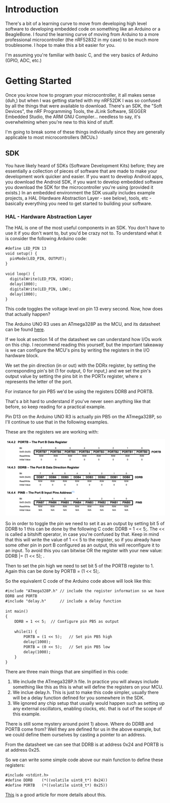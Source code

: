 # Introduction

There's a bit of a learning curve to move from developing high level software to developing embedded code on something like an Arduino or a BeagleBone. I found the learning curve of moving from Arduino to a more professional microcontroller (the nRF52832 in my case) to be much more troublesome. I hope to make this a bit easier for you.

I'm assuming you're familiar with basic C, and the very basics of Arduino (GPIO, ADC, etc.)

# Getting Started

Once you know how to program your microcontroller, it all makes sense (duh,) but when I was getting started with my nRF52DK I was so confused by all the things that were available to download. There's an SDK, the "Soft Devices", the nRF Programming Tools, the JLink Software, SEGGER Embedded Studio, the ARM GNU Compiler... needless to say, it's overwhelming when you're new to this kind of stuff.

I'm going to break some of these things individually since they are generally applicable to most microcontrollers (MCUs.)

## SDK

You have likely heard of SDKs (Software Development Kits) before; they are essentially a collection of pieces of software that are made to make your development work quicker and easier. If you want to develop Android apps, you download the Android SDK, if you want to develop embedded software you download the SDK for the microcontroller you're using (provided it exists.) In an embedded environment the SDK usually includes example projects, a HAL (Hardware Abstraction Layer - see below), tools, etc - basically everything you need to get started to building your software.

### HAL - Hardware Abstraction Layer
The HAL is one of the most useful components in an SDK. You don't have to use it if you don't want to, but you'd be crazy not to. To understand what it is consider the following Arduino code:

```
#define LED_PIN 13
void setup() {
  pinMode(LED_PIN, OUTPUT);
}

void loop() {
  digitalWrite(LED_PIN, HIGH);
  delay(1000);
  digitalWrite(LED_PIN, LOW);
  delay(1000);
}
```

This code toggles the voltage level on pin 13 every second. Now, how does that actually happen?

The Arduino UNO R3 uses an ATmega328P as the MCU, and its datasheet can be found [here](https://ww1.microchip.com/downloads/en/DeviceDoc/ATmega48A-PA-88A-PA-168A-PA-328-P-DS-DS40002061B.pdf).

If we look at section 14 of the datasheet we can understand how I/Os work on this chip. I recommend reading this yourself, but the important takeaway is we can configure the MCU's pins by writing the registers in the I/O hardware block.

We set the pin direction (in or out) with the DDRx register, by setting the corresponding pin's bit (1 for output, 0 for input,) and we set the pin's output value by setting the pins bit in the PORTx register, where x represents the letter of the port.

For instance for pin PB5 we'd be using the registers DDRB and PORTB.

That's a bit hard to understand if you've never seen anything like that before, so keep reading for a practical example.

Pin D13 on the Arduino UNO R3 is actually pin PB5 on the ATmega328P, so I'll continue to use that in the following examples.

These are the registers we are working with:

![Registers](assets/images/atmega_gpio_registers.png)

So in order to toggle the pin we need to set it as an output by setting bit 5 of DDRB to 1 this can be done by the following C code: DDRB = 1 << 5;. The << is called a bitshift operator, in case you're confused by that. Keep in mind that this will write the value of 1 << 5 to the register, so if you already have some other pin in port B configured as an output, this will reconfigure it to an input. To avoid this you can bitwise OR the register with your new value: DDRB |= (1 << 5); .

Then to set the pin high we need to set bit 5 of the PORTB register to 1. Again this can be done by PORTB = (1 << 5);.


So the equivalent C code of the Arduino code above will look like this:

```
#include "ATmega328P.h" // include the register information so we have DDRB and PORTB
#include "delay.h"      // include a delay function

int main()
{
	DDRB = 1 << 5;  // Configure pin PB5 as output

	while(1) {
		PORTB = (1 << 5);   // Set pin PB5 high
		delay(1000);
		PORTB = (0 << 5);   // Set pin PB5 low
		delay(1000);
	}
}
```

There are three main things that are simplified in this code:
  1) We include the ATmega328P.h file. In practice you will always include something like this as this is what will define the registers on your MCU.
  2) We inclue delay.h. This is just to make this code simpler, usually there will be a delay function defined for you somewhere in the SDK.
  3) We ignored any chip setup that usually would happen such as setting up any external oscillators, enabling clocks, etc. that is out of the scope of this example.

There is still some mystery around point 1) above. Where do DDRB and PORTB come from? Well they are defined for us in the above example, but we could define them ourselves by casting a pointer to an address.

From the datasheet we can see that DDRB is at address 0x24 and PORTB is at address 0x25.

So we can write some simple code above our main function to define these registers:

```
#include <stdint.h>
#define DDRB    (*((volatile uint8_t*) 0x24))
#define PORTB   (*((volatile uint8_t*) 0x25))
```

[This](https://blog.feabhas.com/2019/01/peripheral-register-access-using-c-structs-part-1/) is a good article for more details about this.
